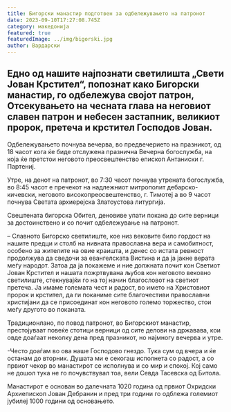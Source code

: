 ```yaml
---
title: Бигорски манастир подготвен за одбележувањето на патронот
date: 2023-09-10T17:27:08.745Z
category: македонија
featured: true
featuredImage: ../img/bigorski.jpg
author: Вардарски
---
```

<!--StartFragment-->

## Едно од нашите најпознати светилишта „Свети Јован Крстител“, попознат како Бигорски манастир, го одбележува својот патрон, Отсекувањето на чесната глава на неговиот славен патрон и небесен застапник, великиот пророк, претеча и крстител Господов Јован.



<!--EndFragment--><!--StartFragment-->

Одбележувањето почнува вечерва, во предвечерието на празникот, од 18 часот кога ќе биде отслужена празнична Вечерна богослужба, на која ќе претстои неговото преосвештенство епископ Антаниски г. Партениј.

Утре, на денот на патронот, во 7:30 часот почнува утрената богослужба, во 8:45 часот е пречекот на надлежниот митрополит дебарско-кичевски, неговото високопреосвештенство, г. Тимотеј а во 9 часот почнува Светата архиерејска Златоустова литургија.

Свештената бигорска Обител, деновиве упати покана до сите верници за достоинствено и со почит одбележување на патронот.

– Славното Бигорско светилиште, кое низ вековите било гордост на нашите предци и столб на нивната православна вера и самобитност, особено за жителите на овие краишта, и денес со истата ревност продолжува да сведочи за евангелската Вистина и да ја јакне верата меѓу народот. Затоа да ја покажеме и ние должната почит кон Светиот Јован Крстител и нашата пожртвувана љубов кон неговото вековно светилиште, стекнувајќи го на тој начин благословот на светиот претеча. Ја имаме големата чест и радост, во името на Христовиот пророк и крстител, да ги поканиме сите благочестиви православни христијани да се присоединат кон неговото големо торжество, стои меѓу другото во поканата.

Традиционлано, по повод патронот, во Бигорскиот манастир, престојуваат повеќе стотици верници од сите делови на државава, кои овде доаѓаат неколку дена пред празникот, но најмногу вечерва и утре.

\-Често доаѓам во ова наше Господово гнездо. Тука сум од вчера и ќе останам до вторник. Душата ми е секогаш исполнета со радост, а со првиот чекор во манастирот се исполнува и со мир и спокој. Кој само не дошол тука не го почувствувал тоа, вели Севда Тасевска од Битола.

Манастирот е основан во далечната 1020 година од првиот Охридски Архиепископ Јован Дебранин и пред три години го одблежа големиот јубилеј 1000 години од основањето.

<!--EndFragment-->